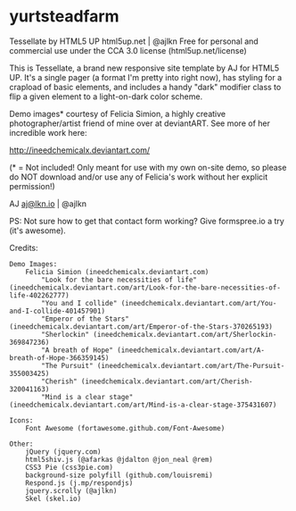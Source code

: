 # yurtsteadfarm

Tessellate by HTML5 UP
html5up.net | @ajlkn
Free for personal and commercial use under the CCA 3.0 license (html5up.net/license)


This is Tessellate, a brand new responsive site template by AJ for HTML5 UP. It's a
single pager (a format I'm pretty into right now), has styling for a crapload of
basic elements, and includes a handy "dark" modifier class to flip a given element
to a light-on-dark color scheme.

Demo images* courtesy of Felicia Simion, a highly creative photographer/artist
friend of mine over at deviantART. See more of her incredible work here:

http://ineedchemicalx.deviantart.com/

(* = Not included! Only meant for use with my own on-site demo, so please do NOT download
and/or use any of Felicia's work without her explicit permission!)

AJ
aj@lkn.io | @ajlkn

PS: Not sure how to get that contact form working? Give formspree.io a try (it's awesome).


Credits:

	Demo Images:
		Felicia Simion (ineedchemicalx.deviantart.com)
			"Look for the bare necessities of life" (ineedchemicalx.deviantart.com/art/Look-for-the-bare-necessities-of-life-402262777)
			"You and I collide" (ineedchemicalx.deviantart.com/art/You-and-I-collide-401457901)
			"Emperor of the Stars" (ineedchemicalx.deviantart.com/art/Emperor-of-the-Stars-370265193)
			"Sherlockin" (ineedchemicalx.deviantart.com/art/Sherlockin-369847236)
			"A breath of Hope" (ineedchemicalx.deviantart.com/art/A-breath-of-Hope-366359145)
			"The Pursuit" (ineedchemicalx.deviantart.com/art/The-Pursuit-355003425)
			"Cherish" (ineedchemicalx.deviantart.com/art/Cherish-320041163)
			"Mind is a clear stage" (ineedchemicalx.deviantart.com/art/Mind-is-a-clear-stage-375431607)

	Icons:
		Font Awesome (fortawesome.github.com/Font-Awesome)

	Other:
		jQuery (jquery.com)
		html5shiv.js (@afarkas @jdalton @jon_neal @rem)
		CSS3 Pie (css3pie.com)
		background-size polyfill (github.com/louisremi)
		Respond.js (j.mp/respondjs)
		jquery.scrolly (@ajlkn)
		Skel (skel.io)
